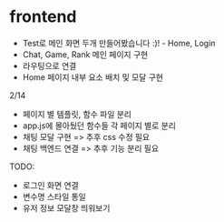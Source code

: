 # frontend
- Test로 메인 화면 두개 만들어봤습니다 :)! - Home, Login
- Chat, Game, Rank 메인 페이지 구현
- 라우팅으로 연결
- Home 페이지 내부 요소 배치 및 모달 구현

2/14
- 페이지 별 템플릿, 함수 파일 분리
- app.js에 몰아뒀던 함수들 각 페이지 별로 분리
- 채팅 모달 구현 => 추후 css 수정 필요
- 채팅 백엔드 연결 => 추후 기능 분리 필요

TODO:
- 로그인 화면 연결
- 변수명 스타일 통일
- 유저 정보 모달창 띄워보기